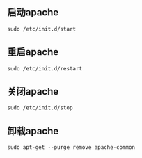 ## 启动apache
```
sudo /etc/init.d/start
```

## 重启apache
```
sudo /etc/init.d/restart
```

## 关闭apache
```
sudo /etc/init.d/stop
```
 

## 卸载apache
```
sudo apt-get --purge remove apache-common
```